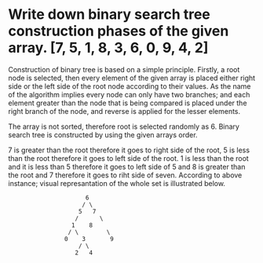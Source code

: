 # Write down binary search tree construction phases of the given array. [7, 5, 1, 8, 3, 6, 0, 9, 4, 2]
Construction of binary tree is based on a simple principle. Firstly, a root node is selected, then every element of the given array is placed either right side or the left side of the root node according to their values. As the name of the algorithm implies every node can only have two branches; and each element greater than the node that is being compared is placed under the right branch of the node, and reverse is applied for the lesser elements.

The array is not sorted, therefore root is selected randomly as 6. Binary search tree is constructed by using the given arrays order. 

7 is greater than the root therefore it goes to right side of the root, 5 is less than the root therefore it goes to left side of the root. 1 is less than the root and it is less than 5 therefore it goes to left side of 5 and 8 is greater than the root and 7 therefore it goes to riht side of seven. According to above instance; visual represantation of the whole set is illustrated below.

					      6
					     / \
					    5   7
					   / 	  \
					  1	   8
					 / \	    \
					0    3	     9
					    / \
					   2   4
